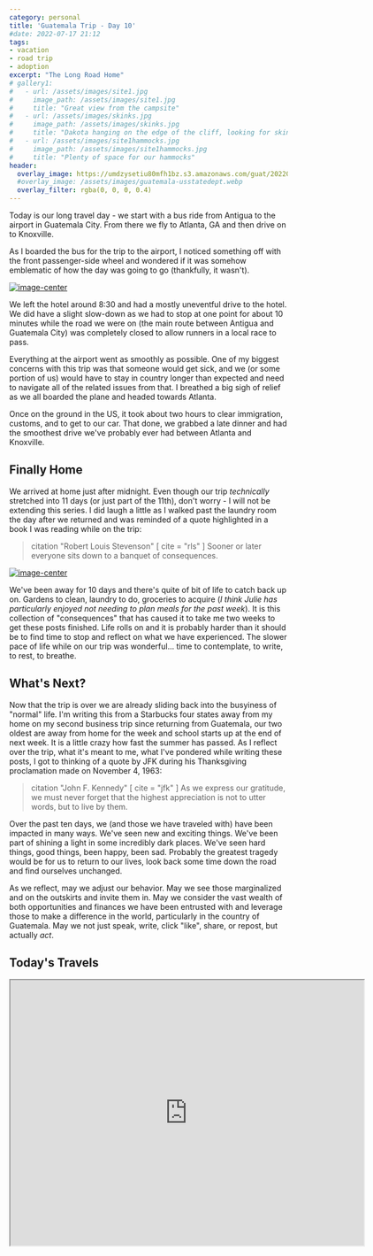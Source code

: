 ```yaml
---
category: personal
title: 'Guatemala Trip - Day 10'
#date: 2022-07-17 21:12
tags:
- vacation
- road trip
- adoption
excerpt: "The Long Road Home"
# gallery1:
#   - url: /assets/images/site1.jpg
#     image_path: /assets/images/site1.jpg
#     title: "Great view from the campsite"
#   - url: /assets/images/skinks.jpg
#     image_path: /assets/images/skinks.jpg
#     title: "Dakota hanging on the edge of the cliff, looking for skinks"
#   - url: /assets/images/site1hammocks.jpg
#     image_path: /assets/images/site1hammocks.jpg
#     title: "Plenty of space for our hammocks"
header:
  overlay_image: https://umdzysetiu80mfh1bz.s3.amazonaws.com/guat/20220717-090638.jpg
  #overlay_image: /assets/images/guatemala-usstatedept.webp
  overlay_filter: rgba(0, 0, 0, 0.4)
---
```


Today is our long travel day - we start with a bus ride from Antigua to the airport in Guatemala City. From there we fly to Atlanta, GA and then drive on to Knoxville. 

As I boarded the bus for the trip to the airport, I noticed something off with the front passenger-side wheel and wondered if it was somehow emblematic of how the day was going to go (thankfully, it wasn't).

[![image-center](https://umdzysetiu80mfh1bz.s3.amazonaws.com/guat/20220717-083243.jpg)](https://umdzysetiu80mfh1bz.s3.amazonaws.com/guat/20220717-083243.jpg)


We left the hotel around 8:30 and had a mostly uneventful drive to the hotel. We did have a slight slow-down as we had to stop at one point for about 10 minutes while the road we were on (the main route between Antigua and Guatemala City) was completely closed to allow runners in a local race to pass.

Everything at the airport went as smoothly as possible. One of my biggest concerns with this trip was that someone would get sick, and we (or some portion of us) would have to stay in country longer than expected and need to navigate all of the related issues from that. I breathed a big sigh of relief as we all boarded the plane and headed towards Atlanta.

Once on the ground in the US, it took about two hours to clear immigration, customs, and to get to our car. That done, we grabbed a late dinner and had the smoothest drive we've probably ever had between Atlanta and Knoxville.

## Finally Home

We arrived at home just after midnight. Even though our trip *technically* stretched into 11 days (or just part of the 11th), don't worry - I will not be extending this series. I did laugh a little as I walked past the laundry room the day after we returned and was reminded of a quote highlighted in a book I was reading while on the trip:

> citation "Robert Louis Stevenson" [ cite = "rls" ]
> Sooner or later everyone sits down to a banquet of consequences.

[![image-center](https://umdzysetiu80mfh1bz.s3.amazonaws.com/guat/20220718-204830.jpg)](https://umdzysetiu80mfh1bz.s3.amazonaws.com/guat/20220718-204830.jpg)

We've been away for 10 days and there's quite of bit of life to catch back up on. Gardens to clean, laundry to do, groceries to acquire (_I think Julie has particularly enjoyed not needing to plan meals for the past week_). It is this collection of "consequences" that has caused it to take me two weeks to get these posts finished. Life rolls on and it is probably harder than it should be to find time to stop and reflect on what we have experienced. The slower pace of life while on our trip was wonderful... time to contemplate, to write, to rest, to breathe. 

## What's Next?

Now that the trip is over we are already sliding back into the busyiness of "normal" life. I'm writing this from a Starbucks four states away from my home on my second business trip since returning from Guatemala, our two oldest are away from home for the week and school starts up at the end of next week. It is a little crazy how fast the summer has passed. As I reflect over the trip, what it's meant to me, what I've pondered while writing these posts, I got to thinking of a quote by JFK during his Thanksgiving proclamation made on November 4, 1963:

> citation "John F. Kennedy" [ cite = "jfk" ]
> As we express our gratitude, we must never forget that the highest appreciation is not to utter words, but to live by them.

Over the past ten days, we (and those we have traveled with) have been impacted in many ways. We've seen new and exciting things. We've been part of shining a light in some incredibly dark places. We've seen hard things, good things, been happy, been sad. Probably the greatest tragedy would be for us to return to our lives, look back some time down the road and find ourselves unchanged. 

As we reflect, may we adjust our behavior. May we see those marginalized and on the outskirts and invite them in. May we consider the vast wealth of both opportunities and finances we have been entrusted with and leverage those to make a difference in the world, particularly in the country of Guatemala. May we not just speak, write, click "like", share, or repost, but actually *act*. 

## Today's Travels

<iframe src="https://www.google.com/maps/d/u/0/embed?mid=1NxPDMzK5kui5KjXYIe3mI2QcCzT45V0&ehbc=2E312F" width="640" height="480"></iframe>
